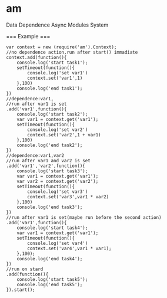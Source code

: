 am
==

Data Dependence Async Modules System


=== Example ===
	
	var context = new (require('am').Context);
	//no dependence action,run after start() immadiate
	context.add(function(){
		console.log('start task1');
		setTimeout(function(){
			console.log('set var1')
			context.set('var1',1)
		},100)
		console.log('end task1');
	})
	//dependence:var1,
	//run after var1 is set 
	.add('var1',function(){
		console.log('start task2');
		var var1 = context.get('var1');
		setTimeout(function(){
			console.log('set var2')
			context.set('var2',1 + var1)
		},100)
		console.log('end task2');
	})
	//dependence:var1,var2
	//run after var1 and var2 is set
	.add('var1','var2',function(){
		console.log('start task3');
		var var1 = context.get('var1');
		var var2 = context.get('var2');
		setTimeout(function(){
			console.log('set var3')
			context.set('var3',var1 * var2)
		},100)
		console.log('end task3');
	})
	//run after var1 is set(maybe run before the second action)
	.add('var1',function(){
		console.log('start task4');
		var var1 = context.get('var1');
		setTimeout(function(){
			console.log('set var4')
			context.set('var4',var1 * var1);
		},100);
		console.log('end task4');
	})
	//run on stard
	.add(function(){
		console.log('start task5');
		console.log('end task5');
	}).start();